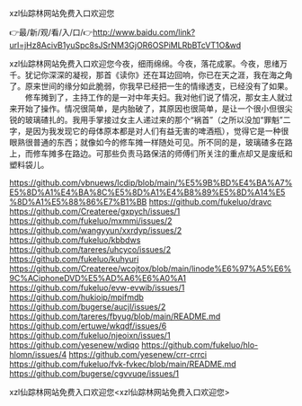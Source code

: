 xzl仙踪林网站免费入口欢迎您

👉最/新/观/看/入/口/👉http://www.baidu.com/link?url=jHz8AcivB1yuSpc8sJSrNM3GjOR6OSPiMLRbBTcVT1O&wd

xzl仙踪林网站免费入口欢迎您今夜，细雨绵绵。今夜，落花成冢。今夜，思绪万千。犹记你深深的凝视，那首《读你》还在耳边回响，你已在天之涯，我在海之角了。原来世间的缘分如此脆弱，你我早已经把一生的情缘透支，已经没有了如果。
　　修车摊到了，主持工作的是一对中年夫妇。我对他们说了情况，那女主人就过来开始了操作。情况很简单，是内胎破了，其原因也很简单，是让一个很小但很尖锐的玻璃碴扎的。我用手掌接过女主人递过来的那个“祸首”（之所以没加“罪魁”二字，是因为我发现它的母体原本都是对人们有益无害的啤酒瓶），觉得它是一种很眼熟很普通的东西；就像如今的修车摊一样随处可见。所不同的是，玻璃碴多在路上，而修车摊多在路边。可那些负责马路保洁的师傅们所关注的重点却又是废纸和塑料袋儿。


https://github.com/vbnuews/lcdip/blob/main/%E5%9B%BD%E4%BA%A7%E5%8D%A1%E4%BA%8C%E5%8D%A1%E4%B8%89%E5%8D%A14%E5%8D%A1%E5%88%86%E7%B1%BB
https://github.com/fukeluo/dravc
https://github.com/Createree/gxpych/issues/1
https://github.com/fukeluo/mxmmi/issues/2
https://github.com/wangyyun/xxrdyp/issues/2
https://github.com/fukeluo/kbbdws
https://github.com/tareres/uhcyco/issues/2
https://github.com/fukeluo/kuhyuri
https://github.com/Createree/wcojtox/blob/main/linode%E6%97%A5%E6%9C%ACiphoneDVD%E5%AD%A6%E6%A0%A1
https://github.com/fukeluo/evw-evwib/issues/1
https://github.com/hukioip/mpifmdb
https://github.com/bugerse/aucjl/issues/2
https://github.com/tareres/fbyug/blob/main/README.md
https://github.com/ertuwe/wkqdf/issues/6
https://github.com/fukeluo/njeoixn/issues/1
https://github.com/yesenew/wdiqo
https://github.com/fukeluo/hlo-hlomn/issues/4
https://github.com/yesenew/crr-crrci
https://github.com/fukeluo/fvk-fvkec/blob/main/README.md
https://github.com/bugerse/cgvvuqe/issues/1

xzl仙踪林网站免费入口欢迎您&lt;xzl仙踪林网站免费入口欢迎您>
